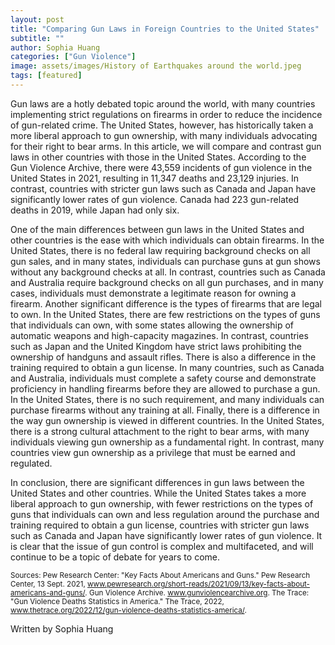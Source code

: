 ```yaml
---
layout: post
title: "Comparing Gun Laws in Foreign Countries to the United States"
subtitle: ""
author: Sophia Huang
categories: ["Gun Violence"]
image: assets/images/History of Earthquakes around the world.jpeg
tags: [featured]
---
```


Gun laws are a hotly debated topic around the world, with many countries implementing strict regulations on firearms in order to reduce the incidence of gun-related crime. The United States, however, has historically taken a more liberal approach to gun ownership, with many individuals advocating for their right to bear arms. In this article, we will compare and contrast gun laws in other countries with those in the United States. According to the Gun Violence Archive, there were 43,559 incidents of gun violence in the United States in 2021, resulting in 11,347 deaths and 23,129 injuries. In contrast, countries with stricter gun laws such as Canada and Japan have significantly lower rates of gun violence. Canada had 223 gun-related deaths in 2019, while Japan had only six.

One of the main differences between gun laws in the United States and other countries is the ease with which individuals can obtain firearms. In the United States, there is no federal law requiring background checks on all gun sales, and in many states, individuals can purchase guns at gun shows without any background checks at all. In contrast, countries such as Canada and Australia require background checks on all gun purchases, and in many cases, individuals must demonstrate a legitimate reason for owning a firearm. Another significant difference is the types of firearms that are legal to own. In the United States, there are few restrictions on the types of guns that individuals can own, with some states allowing the ownership of automatic weapons and high-capacity magazines. In contrast, countries such as Japan and the United Kingdom have strict laws prohibiting the ownership of handguns and assault rifles. There is also a difference in the training required to obtain a gun license. In many countries, such as Canada and Australia, individuals must complete a safety course and demonstrate proficiency in handling firearms before they are allowed to purchase a gun. In the United States, there is no such requirement, and many individuals can purchase firearms without any training at all. Finally, there is a difference in the way gun ownership is viewed in different countries. In the United States, there is a strong cultural attachment to the right to bear arms, with many individuals viewing gun ownership as a fundamental right. In contrast, many countries view gun ownership as a privilege that must be earned and regulated.

In conclusion, there are significant differences in gun laws between the United States and other countries. While the United States takes a more liberal approach to gun ownership, with fewer restrictions on the types of guns that individuals can own and less regulation around the purchase and training required to obtain a gun license, countries with stricter gun laws such as Canada and Japan have significantly lower rates of gun violence. It is clear that the issue of gun control is complex and multifaceted, and will continue to be a topic of debate for years to come.

<small> Sources: </small>
<small>Pew Research Center: "Key Facts About Americans and Guns." Pew Research Center, 13 Sept. 2021, www.pewresearch.org/short-reads/2021/09/13/key-facts-about-americans-and-guns/. </small>
<small>Gun Violence Archive. www.gunviolencearchive.org. </small>
<small>The Trace: "Gun Violence Deaths Statistics in America." The Trace, 2022, www.thetrace.org/2022/12/gun-violence-deaths-statistics-america/. </small>


Written by Sophia Huang
